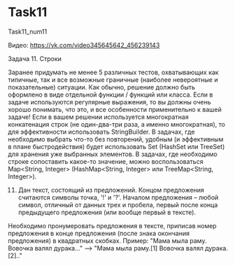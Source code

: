 # Task11
Task11_num11

Видео: https://vk.com/video345645642_456239143

Задача 11.	Строки

Заранее придумать не менее 5 различных тестов, охватывающих как типичные, так и все возможные граничные (наиболее невероятные и показательные) ситуации.
Как обычно, решение должно быть оформлено в виде отдельной функции / функций или класса.
Если в задаче используются регулярные выражения, то вы должны очень хорошо понимать, что это, и все особенности применительно к вашей задаче!
Если в вашем решении используется многократная конкатенация строк (не один-два-три раза, а именно многократная), то для эффективности использовать StringBuilder.
В задачах, где необходимо выбрать что-то без повторений, удобным (и эффективным в плане быстродействия) будет использовать Set<String> (HashSet<String> или TreeSet<String>) для хранения уже выбранных элементов. В задачах, где необходимо строке сопоставить какое-то значение, можно воспользоваться Map<String, Integer> (HashMap<String, Integer> или TreeMap<String, Integer>).

11.	Дан текст, состоящий из предложений. 
Концом предложения считаются символы точка, '!' и '?'. 
Началом предложения – любой символ, отличный от данных трех и пробела, первый после конца предыдущего предложения (или вообще первый в тексте).  

Необходимо пронумеровать предложения в тексте, приписав номер предложения в конце предложения (после знака окончания предложения) в квадратных скобках. 
Пример: "Мама мыла раму. Вовочка валял дурака..." –> "Мама мыла раму.[1] Вовочка валял дурака.[2].."    
